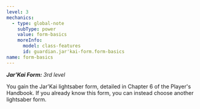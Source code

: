 ```yaml
---
level: 3
mechanics:
  - type: global-note
    subType: power
    value: form-basics
    moreInfo:
      model: class-features
      id: guardian.jar'kai-form.form-basics
name: form-basics
---
```

_**Jar'Kai Form:** 3rd level_
You gain the Jar'Kai lightsaber form, detailed in Chapter 6 of the Player's Handbook. If you already know this form, you can instead choose another lightsaber form.